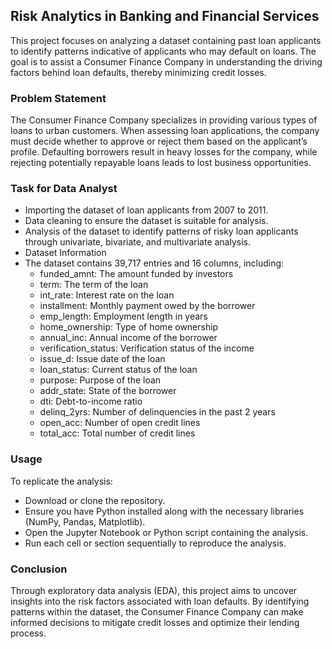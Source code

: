## Risk Analytics in Banking and Financial Services
This project focuses on analyzing a dataset containing past loan applicants to identify patterns indicative of applicants who may default on loans. The goal is to assist a Consumer Finance Company in understanding the driving factors behind loan defaults, thereby minimizing credit losses.

### Problem Statement
The Consumer Finance Company specializes in providing various types of loans to urban customers. When assessing loan applications, the company must decide whether to approve or reject them based on the applicant’s profile. Defaulting borrowers result in heavy losses for the company, while rejecting potentially repayable loans leads to lost business opportunities.

### Task for Data Analyst
- Importing the dataset of loan applicants from 2007 to 2011.
- Data cleaning to ensure the dataset is suitable for analysis.
- Analysis of the dataset to identify patterns of risky loan applicants through univariate, bivariate, and multivariate analysis.
- Dataset Information
- The dataset contains 39,717 entries and 16 columns, including:
  - funded_amnt: The amount funded by investors
  - term: The term of the loan
  - int_rate: Interest rate on the loan
  - installment: Monthly payment owed by the borrower
  - emp_length: Employment length in years
  - home_ownership: Type of home ownership
  - annual_inc: Annual income of the borrower
  - verification_status: Verification status of the income
  - issue_d: Issue date of the loan
  - loan_status: Current status of the loan
  - purpose: Purpose of the loan
  - addr_state: State of the borrower
  - dti: Debt-to-income ratio
  - delinq_2yrs: Number of delinquencies in the past 2 years
  - open_acc: Number of open credit lines
  - total_acc: Total number of credit lines
  
### Usage

To replicate the analysis:
- Download or clone the repository.
- Ensure you have Python installed along with the necessary libraries (NumPy, Pandas, Matplotlib).
- Open the Jupyter Notebook or Python script containing the analysis.
- Run each cell or section sequentially to reproduce the analysis.
  
### Conclusion
Through exploratory data analysis (EDA), this project aims to uncover insights into the risk factors associated with loan defaults. By identifying patterns within the dataset, the Consumer Finance Company can make informed decisions to mitigate credit losses and optimize their lending process.
